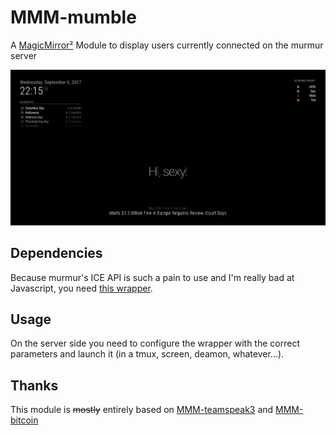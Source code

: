 # MMM-mumble
A [MagicMirror²](https://github.com/MichMich/MagicMirror) Module to display users currently connected on the murmur server

![MumbleScreenshot](https://github.com/ThePirateWhoSmellsOfSunflowers/MMM-mumble/raw/master/screenshot.png)


## Dependencies
Because murmur's ICE API is such a pain to use and I'm really bad at Javascript, you need [this wrapper](https://github.com/ThePirateWhoSmellsOfSunflowers/murmur-ice/blob/master/rest_api_murmur.py).


## Usage
On the server side you need to configure the wrapper with the correct parameters and launch it (in a tmux, screen, deamon, whatever...).  

## Thanks
This module is ~~mostly~~ entirely based on [MMM-teamspeak3](https://github.com/Thlb/MMM-teamspeak3) and [MMM-bitcoin](https://github.com/valmassoi/MMM-bitcoin)

